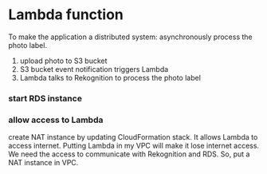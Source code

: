 # Lambda function
To make the application a distributed system: 
asynchronously process the photo label.
1. upload photo to S3 bucket
2. S3 bucket event notification triggers Lambda
3. Lambda talks to Rekognition to process the photo label

### start RDS instance

### allow access to Lambda
create NAT instance by updating CloudFormation stack.
It allows Lambda to access internet.
Putting Lambda in my VPC will make it lose internet access.
We need the access to communicate with Rekognition and RDS.
So, put a NAT instance in VPC.

